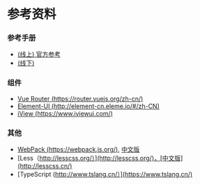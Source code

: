 # 参考资料

### 参考手册

- [(线上) 官方参考](https://cn.vuejs.org/v2/guide/)
- [(线下)]()


### 组件

- [Vue Router (https://router.vuejs.org/zh-cn/)](https://router.vuejs.org/zh-cn/)
- [Element-UI (http://element-cn.eleme.io/#/zh-CN)](http://element-cn.eleme.io/#/zh-CN/component/)
- [iView (https://www.iviewui.com/)](https://www.iviewui.com/)


### 其他

- [WebPack (https://webpack.js.org/)](https://webpack.js.org/concepts/), [中文版](https://doc.webpack-china.org/guides/)
- [Less（http://lesscss.org/）](http://lesscss.org/)，[中文版](http://lesscss.cn/)
- [TypeScript (http://www.tslang.cn/）](https://www.tslang.cn/)


